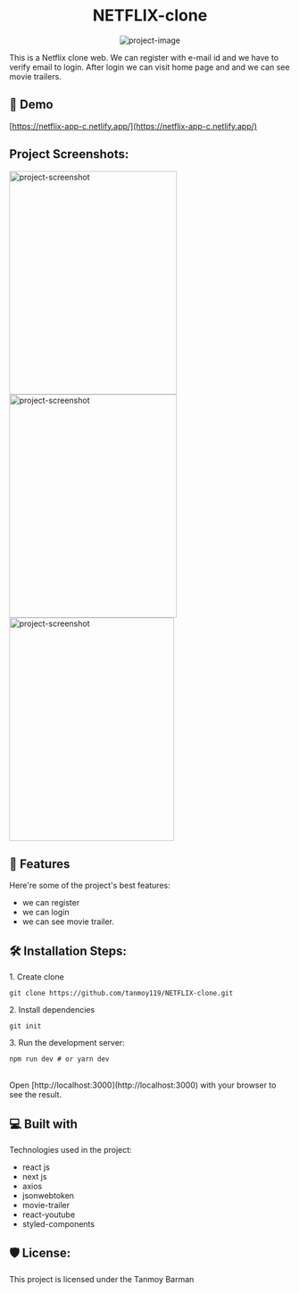 <h1 align="center" id="title">NETFLIX-clone</h1>

<p align="center"><img src="https://socialify.git.ci/tanmoy119/NETFLIX-clone/image?description=1&amp;descriptionEditable=This%20is%20a%20Netflix%20clone%20web.%20We%20can%20register%20with%20e-mail%20id%20and%20we%20have%20to%20verify%20%20email%20to%20login.%20After%20login%20we%20can%20visit%20home%20page%20and%20and%20we%20can%20see%20movie%20trailers.&amp;font=Inter&amp;forks=1&amp;issues=1&amp;language=1&amp;name=1&amp;owner=1&amp;pattern=Floating%20Cogs&amp;pulls=1&amp;stargazers=1&amp;theme=Light" alt="project-image"></p>

<p id="description">This is a Netflix clone web. We can register with e-mail id and we have to verify email to login. After login we can visit home page and and we can see movie trailers.</p>

<h2>🚀 Demo</h2>

[https://netflix-app-c.netlify.app/](https://netflix-app-c.netlify.app/)

<h2>Project Screenshots:</h2>

<img src="https://i.ibb.co/YBj8dgw/Screenshot-342.png" alt="project-screenshot" width="300" height="400/">

<img src="https://i.ibb.co/9pYQL1Y/Screenshot-343.png" alt="project-screenshot" width="300" height="400/">

<img src="https://i.ibb.co/j4pKbMv/Screenshot-344.png" alt="project-screenshot" width="295" height="400/">

  
  
<h2>🧐 Features</h2>

Here're some of the project's best features:

*   we can register
*   we can login
*   we can see movie trailer.

<h2>🛠️ Installation Steps:</h2>

<p>1. Create clone</p>

```
git clone https://github.com/tanmoy119/NETFLIX-clone.git
```

<p>2. Install dependencies</p>

```
git init 
```

<p>3. Run the development server:</p>

```
npm run dev # or yarn dev
```


<br/>  
  Open [http://localhost:3000](http://localhost:3000) with your browser to see the result.
<br/>
<h2>💻 Built with</h2>

Technologies used in the project:

*   react js
*   next js
*   axios
*   jsonwebtoken
*   movie-trailer
*   react-youtube
*   styled-components

<h2>🛡️ License:</h2>

This project is licensed under the Tanmoy Barman
